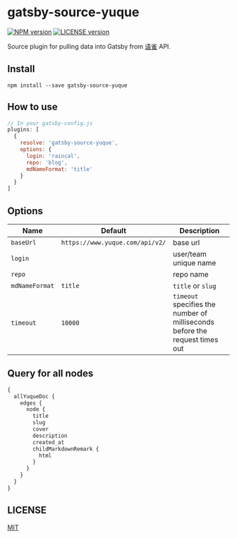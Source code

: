 # gatsby-source-yuque

[![NPM version][npm-image]][npm-url]
[![LICENSE version][license-image]][license-url]

[npm-image]: https://img.shields.io/npm/v/gatsby-source-yuque.svg?style=flat-square
[npm-url]: https://www.npmjs.com/package/gatsby-source-yuque
[license-image]: https://img.shields.io/github/license/Raincal/gatsby-source-yuque.svg?style=flat-square
[license-url]: https://github.com/Raincal/gatsby-yuque/tree/master/packages/gatsby-source-yuque/LICENSE

Source plugin for pulling data into Gatsby from [语雀](https://www.yuque.com) API.

## Install

`npm install --save gatsby-source-yuque`

## How to use

```javascript
// In your gatsby-config.js
plugins: [
  {
    resolve: 'gatsby-source-yuque',
    options: {
      login: 'raincal',
      repo: 'blog',
      mdNameFormat: 'title'
    }
  }
]
```

## Options

| Name           | Default                         | Description                                                                 |
| -------------- | ------------------------------- | --------------------------------------------------------------------------- |
| `baseUrl`      | `https://www.yuque.com/api/v2/` | base url                                                                    |
| `login`        |                                 | user/team unique name                                                       |
| `repo`         |                                 | repo name                                                                   |
| `mdNameFormat` | `title`                         | `title` or `slug`                                                           |
| `timeout`      | `10000`                         | `timeout` specifies the number of milliseconds before the request times out |

## Query for all nodes

```graphql
{
  allYuqueDoc {
    edges {
      node {
        title
        slug
        cover
        description
        created_at
        childMarkdownRemark {
          html
        }
      }
    }
  }
}
```

## LICENSE

[MIT](https://github.com/Raincal/gatsby-yuque/tree/master/packages/gatsby-source-yuque/LICENSE)
